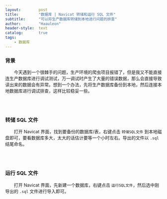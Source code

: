 ```yaml
---
layout:        post
title:         "数据库 | Navicat 转储和运行 SQL 文件"
subtitle:      "可以将生产数据库转储到本地进行问题的排查"
author:        "Haauleon"
header-style:  text
catalog:       true
tags:
    - 数据库
---
```


### 背景
&emsp;&emsp;今天遇到一个很棘手的问题，生产环境的爬虫项目报错了，但是我又不能直接连生产数据库进行调试测试，万一调试时产生了大量的错误数据，那么会直接导致读出来的数据会有异常。想到一个办法，先将生产数据库备份到本地，然后连接本地数据库进行调试排查，这样比较稳妥一些。    

<br><br>

### 转储 SQL 文件
&emsp;&emsp;打开 Navicat 界面，找到要备份的数据库/表，右键点击 `转储SQL文件` 到本地磁盘即可，要看数据库多大，太大的话估计要等一个小时左右。导出的文件以 `.sql` 结尾命名。    

<br><br>

### 运行 SQL 文件
&emsp;&emsp;打开 Navicat 界面，先新建一个数据库，右键点击 `运行SQL文件`，然后选中刚导出的 `.sql` 文件进行导入即可。